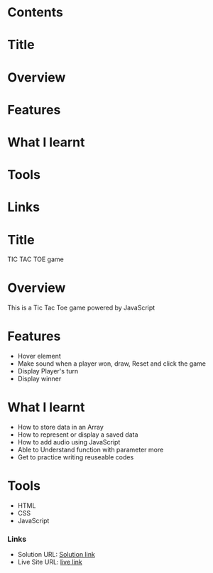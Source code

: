 # Contents
# Title
# Overview
# Features
# What I learnt
# Tools
# Links



# Title 
TIC TAC TOE game

# Overview
This is a Tic Tac Toe game powered by JavaScript 

# Features
- Hover element
- Make sound when a player won, draw, Reset and click the game 
- Display Player's turn
- Display winner

# What I learnt
- How to store data in an Array
- How to represent or display a saved data
- How to add audio using JavaScript
- Able to Understand function with parameter more
- Get to practice writing reuseable codes 

# Tools
- HTML
- CSS
- JavaScript
  
### Links
- Solution URL: [Solution link](https://github.com/Davidmide02/tic-tac-toe.git)
- Live Site URL: [live link ](https://famous-fenglisu-6976a3.netlify.app/)


